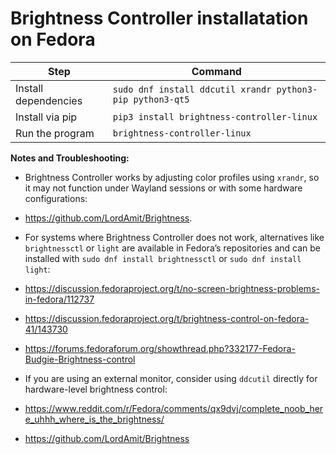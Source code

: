 # Brightness Controller installatation on Fedora

| Step | Command |
| --- | --- |
| Install dependencies | `sudo dnf install ddcutil xrandr python3-pip python3-qt5` |
| Install via pip | `pip3 install brightness-controller-linux` |
| Run the program | `brightness-controller-linux` |

**Notes and Troubleshooting:**

- Brightness Controller works by adjusting color profiles using `xrandr`, so it may not function under Wayland sessions or with some hardware configurations:
-   https://github.com/LordAmit/Brightness.

- For systems where Brightness Controller does not work, alternatives like `brightnessctl` or `light` are available in Fedora’s repositories and can be installed with `sudo dnf install brightnessctl` or `sudo dnf install light`:
-   https://discussion.fedoraproject.org/t/no-screen-brightness-problems-in-fedora/112737
-   https://discussion.fedoraproject.org/t/brightness-control-on-fedora-41/143730
-   https://forums.fedoraforum.org/showthread.php?332177-Fedora-Budgie-Brightness-control
  
- If you are using an external monitor, consider using `ddcutil` directly for hardware-level brightness control:
-   https://www.reddit.com/r/Fedora/comments/qx9dvj/complete_noob_here_uhhh_where_is_the_brightness/
-   https://github.com/LordAmit/Brightness

